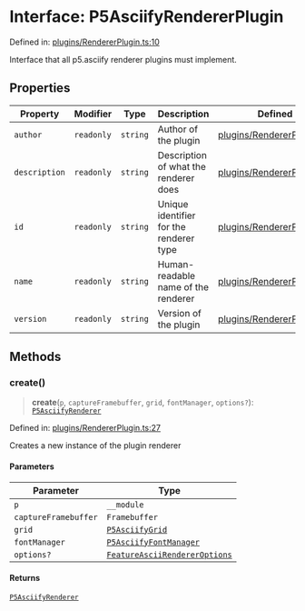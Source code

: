 # Interface: P5AsciifyRendererPlugin

Defined in: [plugins/RendererPlugin.ts:10](https://github.com/humanbydefinition/p5.asciify/blob/4e8d6e8c5e4d380f7f35c2affcac62861935be46/src/lib/plugins/RendererPlugin.ts#L10)

Interface that all p5.asciify renderer plugins must implement.

## Properties

| Property                               | Modifier   | Type     | Description                             | Defined in                                                                                                                                                          |
| -------------------------------------- | ---------- | -------- | --------------------------------------- | ------------------------------------------------------------------------------------------------------------------------------------------------------------------- |
| <a id="author"></a> `author`           | `readonly` | `string` | Author of the plugin                    | [plugins/RendererPlugin.ts:24](https://github.com/humanbydefinition/p5.asciify/blob/4e8d6e8c5e4d380f7f35c2affcac62861935be46/src/lib/plugins/RendererPlugin.ts#L24) |
| <a id="description"></a> `description` | `readonly` | `string` | Description of what the renderer does   | [plugins/RendererPlugin.ts:18](https://github.com/humanbydefinition/p5.asciify/blob/4e8d6e8c5e4d380f7f35c2affcac62861935be46/src/lib/plugins/RendererPlugin.ts#L18) |
| <a id="id"></a> `id`                   | `readonly` | `string` | Unique identifier for the renderer type | [plugins/RendererPlugin.ts:12](https://github.com/humanbydefinition/p5.asciify/blob/4e8d6e8c5e4d380f7f35c2affcac62861935be46/src/lib/plugins/RendererPlugin.ts#L12) |
| <a id="name"></a> `name`               | `readonly` | `string` | Human-readable name of the renderer     | [plugins/RendererPlugin.ts:15](https://github.com/humanbydefinition/p5.asciify/blob/4e8d6e8c5e4d380f7f35c2affcac62861935be46/src/lib/plugins/RendererPlugin.ts#L15) |
| <a id="version"></a> `version`         | `readonly` | `string` | Version of the plugin                   | [plugins/RendererPlugin.ts:21](https://github.com/humanbydefinition/p5.asciify/blob/4e8d6e8c5e4d380f7f35c2affcac62861935be46/src/lib/plugins/RendererPlugin.ts#L21) |

## Methods

### create()

> **create**(`p`, `captureFramebuffer`, `grid`, `fontManager`, `options?`): [`P5AsciifyRenderer`](../../renderers/classes/P5AsciifyRenderer.md)

Defined in: [plugins/RendererPlugin.ts:27](https://github.com/humanbydefinition/p5.asciify/blob/4e8d6e8c5e4d380f7f35c2affcac62861935be46/src/lib/plugins/RendererPlugin.ts#L27)

Creates a new instance of the plugin renderer

#### Parameters

| Parameter            | Type                                                                                       |
| -------------------- | ------------------------------------------------------------------------------------------ |
| `p`                  | `__module`                                                                                 |
| `captureFramebuffer` | `Framebuffer`                                                                              |
| `grid`               | [`P5AsciifyGrid`](../../../../classes/P5AsciifyGrid.md)                                    |
| `fontManager`        | [`P5AsciifyFontManager`](../../../../classes/P5AsciifyFontManager.md)                      |
| `options?`           | [`FeatureAsciiRendererOptions`](../../renderers/interfaces/FeatureAsciiRendererOptions.md) |

#### Returns

[`P5AsciifyRenderer`](../../renderers/classes/P5AsciifyRenderer.md)

